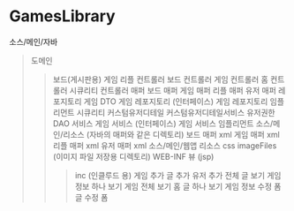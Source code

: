GamesLibrary
=============

소스/메인/자바
> 도메인
> > 보드(게시판용)
> > 게임
> > 리플
> 컨트롤러
> > 보드 컨트롤러
> > 게임 컨트롤러
> > 홈 컨트롤러
> > 시큐리티 컨트롤러
> 매퍼
> > 보드 매퍼
> > 게임 매퍼
> > 리플 매퍼
> > 유저 매퍼
> 레포지토리
> > 게임 DTO
> > 게임 레포지토리 (인터페이스)
> > 게임 레포지토리 임플리먼트
> 시큐리티
> > 커스텀유저디테일
> > 커스텀유저디테일서비스
> > 유저권한 DAO
> 서비스
> > 게임 서비스 (인터페이스)
> > 게임 서비스 임플리먼트
소스/메인/리소스
> (자바의 매퍼와 같은 디렉토리)
> > 보드 매퍼 xml
> > 게임 매퍼 xml
> > 리플 매퍼 xml
> > 유저 매퍼 xml
소스/메인/웹앱
> 리소스
> > css
> > imageFiles (이미지 파일 저장용 디렉토리)
> WEB-INF
> > 뷰 (jsp)
> > > inc (인클루드 용)
> > > 게임 추가
> > > 글 추가
> > > 유저 추가
> > > 전체 글 보기
> > > 게임 정보 하나 보기
> > > 게임 전체 보기
> > > 홈
> > > 글 하나 보기
> > > 게임 정보 수정 폼
> > > 글 수정 폼
